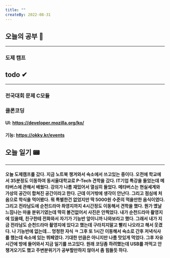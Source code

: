 ```yaml
---
title: ""
createBy: 2022-08-31
---
```

## 오늘의 공부 🎉
---
### 도제 캠프

## todo ✔
---
### 전국대회 문제 C모듈 
### 클론코딩
#### UI: https://developer.mozilla.org/ko/
#### 기능: https://okky.kr/events

## 오늘 일기 📟
---
#### 오늘 도제캠프를 갔다. 지금 노트북 챙겨와서 숙소에서 쓰고있는 중이다. 오전에 학교에서 35분정도 이동하여 동서울대학교로 P-Tech 견학을 갔다. IT기업 특강을 들었는데 메타버스에 관해서 배웠다. 강의가 나름 재밌어서 열심히 들었다. 메타버스는 현실세계와 가상의 공간이 합쳐진 공간이라고 한다. 근데 이거밖에 생각이 안난다. 그리고 점심에 처음으로 학식을 먹어봤다. 뭐 특별한건 없었지만 딱 5000원 수준의 먹을만한 음식이였다. 그리고 전라남도에 순천드라마 촤영지까지 4시간정도 이동해서 견학을 했다. 뭔가 옜날 느낌나는 마을 분위기였는데 딱히 볼건없어서 사진은 안찍었다. 내가 순천드라마 촬영지에 있을때, 친구한테 전화와서 자기가 기능반 앞이니까 나와보라고 했다. 그래서 내가 지금 전라남도 순천드라마 촬영지에 있다고 했는데 구라치지말고 빨리 나오라고 해서 웃겼다. 나 기능반에 없는데... 멍청한 자식 ㅋ 그후 또 1시간 이동해서 숙소로 간후 저녁식사를 했는데 숙소에 있는 뷔페였다. 기대한 만큼은 아니지만 나름 맛있게 먹었다. 그후 자유시간에 방에 들어와서 지금 일기를 쓰고있다. 원래 코딩좀 하려했는데 USB를 까먹고 안챙겨오기도 했고 주변분위기가 공부할만하지 않아서 좀 힘들듯 하다.